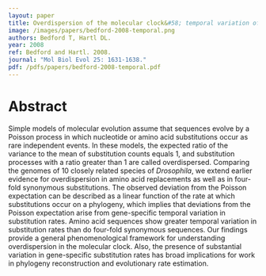 ```yaml
---
layout: paper
title: Overdispersion of the molecular clock&#58; temporal variation of gene-specific substitution rates in Drosophila
image: /images/papers/bedford-2008-temporal.png
authors: Bedford T, Hartl DL.
year: 2008
ref: Bedford and Hartl. 2008.
journal: "Mol Biol Evol 25: 1631-1638."
pdf: /pdfs/papers/bedford-2008-temporal.pdf
---
```


# Abstract

Simple models of molecular evolution assume that sequences evolve by a Poisson process in which nucleotide or amino acid substitutions occur as rare independent events. In these models, the expected ratio of the variance to the mean of substitution counts equals 1, and substitution processes with a ratio greater than 1 are called overdispersed. Comparing the genomes of 10 closely related species of *Drosophila*, we extend earlier evidence for overdispersion in amino acid replacements as well as in four-fold synonymous substitutions. The observed deviation from the Poisson expectation can be described as a linear function of the rate at which substitutions occur on a phylogeny, which implies that deviations from the Poisson expectation arise from gene-specific temporal variation in substitution rates. Amino acid sequences show greater temporal variation in substitution rates than do four-fold synonymous sequences. Our findings provide a general phenomenological framework for understanding overdispersion in the molecular clock. Also, the presence of substantial variation in gene-specific substitution rates has broad implications for work in phylogeny reconstruction and evolutionary rate estimation.